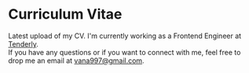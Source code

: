 # Curriculum Vitae

Latest upload of my CV. I'm currently working as a Frontend Engineer at [Tenderly](https://tenderly.co).  
If you have any questions or if you want to connect with me, feel free to drop me an email at vana997@gmail.com.
